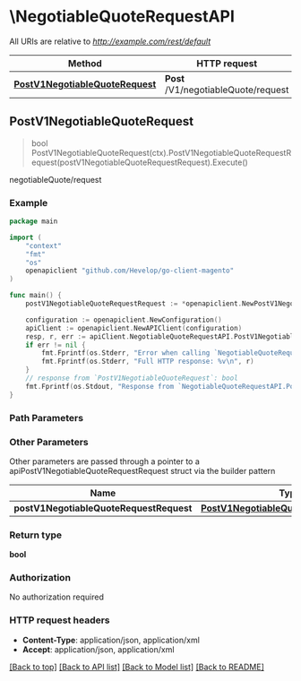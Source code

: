# \NegotiableQuoteRequestAPI

All URIs are relative to *http://example.com/rest/default*

Method | HTTP request | Description
------------- | ------------- | -------------
[**PostV1NegotiableQuoteRequest**](NegotiableQuoteRequestAPI.md#PostV1NegotiableQuoteRequest) | **Post** /V1/negotiableQuote/request | negotiableQuote/request



## PostV1NegotiableQuoteRequest

> bool PostV1NegotiableQuoteRequest(ctx).PostV1NegotiableQuoteRequestRequest(postV1NegotiableQuoteRequestRequest).Execute()

negotiableQuote/request



### Example

```go
package main

import (
	"context"
	"fmt"
	"os"
	openapiclient "github.com/Hevelop/go-client-magento"
)

func main() {
	postV1NegotiableQuoteRequestRequest := *openapiclient.NewPostV1NegotiableQuoteRequestRequest(int32(123), "QuoteName_example") // PostV1NegotiableQuoteRequestRequest |  (optional)

	configuration := openapiclient.NewConfiguration()
	apiClient := openapiclient.NewAPIClient(configuration)
	resp, r, err := apiClient.NegotiableQuoteRequestAPI.PostV1NegotiableQuoteRequest(context.Background()).PostV1NegotiableQuoteRequestRequest(postV1NegotiableQuoteRequestRequest).Execute()
	if err != nil {
		fmt.Fprintf(os.Stderr, "Error when calling `NegotiableQuoteRequestAPI.PostV1NegotiableQuoteRequest``: %v\n", err)
		fmt.Fprintf(os.Stderr, "Full HTTP response: %v\n", r)
	}
	// response from `PostV1NegotiableQuoteRequest`: bool
	fmt.Fprintf(os.Stdout, "Response from `NegotiableQuoteRequestAPI.PostV1NegotiableQuoteRequest`: %v\n", resp)
}
```

### Path Parameters



### Other Parameters

Other parameters are passed through a pointer to a apiPostV1NegotiableQuoteRequestRequest struct via the builder pattern


Name | Type | Description  | Notes
------------- | ------------- | ------------- | -------------
 **postV1NegotiableQuoteRequestRequest** | [**PostV1NegotiableQuoteRequestRequest**](PostV1NegotiableQuoteRequestRequest.md) |  | 

### Return type

**bool**

### Authorization

No authorization required

### HTTP request headers

- **Content-Type**: application/json, application/xml
- **Accept**: application/json, application/xml

[[Back to top]](#) [[Back to API list]](../README.md#documentation-for-api-endpoints)
[[Back to Model list]](../README.md#documentation-for-models)
[[Back to README]](../README.md)

